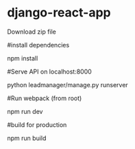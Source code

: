 # django-react-app

Download zip file 

#install dependencies 

npm install 

#Serve API on localhost:8000

python leadmanager/manage.py runserver

#Run webpack (from root)

npm run dev

#build for production 

npm run build 